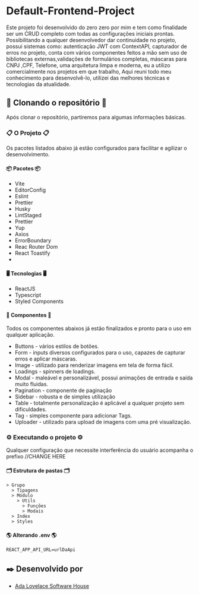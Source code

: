 # Default-Frontend-Project

Este projeto foi desenvolvido do zero zero por mim e tem como finalidade ser um CRUD completo com todas as configurações iniciais prontas. Possibilitando a qualquer desenvolvedor dar continuidade no projeto, possui sistemas como: autenticação JWT com ContextAPI, capturador de erros no projeto, conta com vários componentes feitos a mão sem uso de bibliotecas externas,validações de formulários completas, máscaras para CNPJ ,CPF, Telefone, uma arquitetura limpa e moderna, eu a utilizo comercialmente nos projetos em que trabalho, Aqui reuni todo meu conhecimento para desenvolvê-lo, utilizei das melhores técnicas e tecnologias da atualidade.

## 🚀 Clonando o repositório 🚀

Após clonar o repositório, partiremos para algumas informações básicas.

### 📋 O Projeto 📋

Os pacotes listados abaixo já estão configurados para facilitar e agilizar o desenvolvimento.

#### 📦 Pacotes 📦

- Vite
- EditorConfig
- Eslint
- Prettier
- Husky
- LintStaged
- Prettier
- Yup
- Axios
- ErrorBoundary
- Reac Router Dom
- React Toastify
-

#### 🖥️ Tecnologias 🖥️

- ReactJS
- Typescript
- Styled Components

#### 🧩 Componentes 🧩

Todos os componentes abaixos já estão finalizados e pronto para o uso em qualquer aplicação.

- Buttons - vários estilos de botões.
- Form - inputs diversos configurados para o uso, capazes de capturar erros e aplicar máscaras.
- Image - utilizado para renderizar imagens em tela de forma fácil.
- Loadings - spinners de loadings.
- Modal - maleável e personalizável, possui animações de entrada e saída muito fluidas.
- Pagination - componente de paginação
- Sidebar - robusta e de simples utilização
- Table - totalmente personalização é aplicável a qualquer projeto sem dificuldades.
- Tag - simples componente para adicionar Tags.
- Uploader - utilizado para upload de imagens com uma pré visualização.

### ⚙️ Executando o projeto ⚙️

Qualquer configuração que necessite interferência do usuário acompanha o prefixo //CHANGE HERE

#### 🗂️ Estrutura de pastas 🗂️

```
> Grupo
  > Tipagens
  > Módulo
    > Utils
      > Funções
      > Modais
  > Index
  > Styles
```

#### 🌎 Alterando .env 🌎

```
REACT_APP_API_URL=urlDaApi
```

## ✒️ Desenvolvido por

- [Ada Lovelace Software House](https://adasoftwarehouse.com.br)
